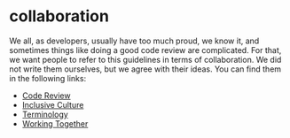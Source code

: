 # collaboration

We all, as developers, usually have too much proud, we know it, and sometimes things like doing a good code review are complicated. For that, we want people to refer to this guidelines in terms of collaboration. We did not write them ourselves, but we agree with their ideas. You can find them in the following links:

-   [Code Review](https://github.com/thoughtbot/guides/tree/main/code-review)
-   [Inclusive Culture](https://github.com/thoughtbot/guides/tree/main/inclusive-culture)
-   [Terminology](https://github.com/thoughtbot/guides/tree/main/terminology)
-   [Working Together](https://github.com/thoughtbot/guides/tree/main/working-together)
